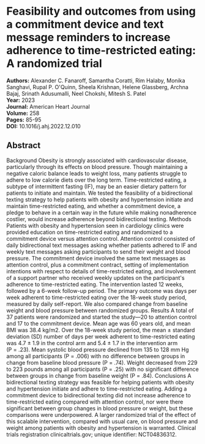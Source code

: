 # Feasibility and outcomes from using a commitment device and text message reminders to increase adherence to time-restricted eating: A randomized trial

**Authors:** Alexander C. Fanaroff, Samantha Coratti, Rim Halaby, Monika Sanghavi, Rupal P. O'Quinn, Sheela Krishnan, Helene Glassberg, Archna Bajaj, Srinath Adusumalli, Neel Chokshi, Mitesh S. Patel  
**Year:** 2023  
**Journal:** American Heart Journal  
**Volume:** 258  
**Pages:** 85-95  
**DOI:** 10.1016/j.ahj.2022.12.010  

## Abstract
Background
Obesity is strongly associated with cardiovascular disease, particularly through its effects on blood pressure. Though maintaining a negative caloric balance leads to weight loss, many patients struggle to adhere to low calorie diets over the long term. Time-restricted eating, a subtype of intermittent fasting (IF), may be an easier dietary pattern for patients to initiate and maintain. We tested the feasibility of a bidirectional texting strategy to help patients with obesity and hypertension initiate and maintain time-restricted eating, and whether a commitment device, a pledge to behave in a certain way in the future while making nonadherence costlier, would increase adherence beyond bidirectional texting.
Methods
Patients with obesity and hypertension seen in cardiology clinics were provided education on time-restricted eating and randomized to a commitment device versus attention control. Attention control consisted of daily bidirectional text messages asking whether patients adhered to IF and weekly text messages asking participants to send their weight and blood pressure. The commitment device involved the same text messages as attention control, plus a commitment contract, setting of implementation intentions with respect to details of time-restricted eating, and involvement of a support partner who received weekly updates on the participant's adherence to time-restricted eating. The intervention lasted 12 weeks, followed by a 6-week follow-up period. The primary outcome was days per week adherent to time-restricted eating over the 18-week study period, measured by daily self-report. We also compared change from baseline weight and blood pressure between randomized groups.
Results
A total of 37 patients were randomized and started the study—20 to attention control and 17 to the commitment device. Mean age was 60 years old, and mean BMI was 38.4 kg/m2. Over the 18-week study period, the mean ± standard deviation (SD) number of days per week adherent to time-restricted eating was 4.7 ± 1.9 in the control arm and 5.4 ± 1.7 in the intervention arm (P = .23). Mean systolic blood pressure declined from 135 to 128 mm Hg among all participants (P = .006) with no difference between groups in change from baseline blood pressure (P = .74). Weight decreased from 229 to 223 pounds among all participants (P = .25) with no significant difference between groups in change from baseline weight (P = .84).
Conclusions
A bidirectional texting strategy was feasible for helping patients with obesity and hypertension initiate and adhere to time-restricted eating. Adding a commitment device to bidirectional texting did not increase adherence to time-restricted eating compared with attention control, nor were there significant between group changes in blood pressure or weight, but these comparisons were underpowered. A larger randomized trial of the effect of this scalable intervention, compared with usual care, on blood pressure and weight among patients with obesity and hypertension is warranted.
Clinical trials registration
clinicaltrials.gov; unique identifier: NCT04836312.

